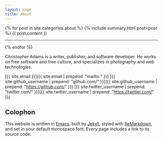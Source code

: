 ```yaml
---
layout: page
title: About
---
```


{% for post in site.categories.about %}
{% include summary.html post=post %}
{{ post.content }}
* * *
{% endfor %}

Christopher Adams is a writer, publisher, and software developer.  He works on
free software and free culture, and specializes in photography and web
technologies.

[{{ site.email }}]({{ site.email | prepend: "mailto:" }})
[{{ site.github_username | prepend: "github.com/" }}]({{ site.github_username | prepend: "https://github.com/" }})
[{{ site.twitter_username | prepend: "twitter.com/" }}]({{ site.twitter_username | prepend: "https://twitter.com/" }})

## Colophon

This website is written in [Emacs](https://www.gnu.org/software/emacs/),
built by [Jekyll](http://jekyllrb.com/),
styled with [ReMarkdown](https://fvsch.com/code/remarkdown/),
and set in your default monospace font.
Every page includes a link to its source code.
